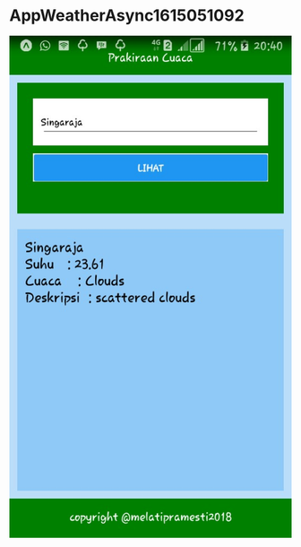 # AppWeatherAsync1615051092
<img src="https://github.com/melati1998/AppWeatherAsync1615051092/blob/master/screenshot/Screenshot.png">


